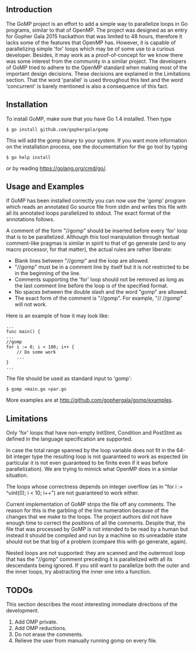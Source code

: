 Introduction
------------
The GoMP project is an effort to add a simple way to
parallelize loops in Go programs, similar to that of OpenMP.
The project was designed as an entry for Gopher Gala 2015 hackathon
that was limited to 48 hours, therefore it lacks some of
the features that OpenMP has. However, it is capable of
parallelizing simple 'for' loops which may be of some use to a
curious developer. Besides, it may work as a proof-of-concept
for we know there was some interest from the community in
a similar project.
The developers of GoMP tried to adhere to the OpenMP
standard when making most of the important design decisions.
These decisions are explained in the Limitations section.
That the word 'parallel' is used throughout this text
and the word 'concurrent' is barely mentioned is also a
consequence of this fact.


Installation
------------
To install GoMP, make sure that you have Go 1.4 installed.
Then type

	$ go install github.com/gophergala/gomp
    
This will add the gomp binary to your system. If
you want more information on the installation process,
see the documentation for the go tool by typing
   
	$ go help install

or by reading https://golang.org/cmd/go/.


Usage and Examples
------------------
If GoMP has been installed correctly you can now use
the 'gomp' program which reads an annotated Go source file
from stdin and writes this file with all its annotated
loops parallelized to stdout. The exact format of the
annotations follows.

A comment of the form "//gomp" should be inserted before 
every 'for' loop that is to be parallelized. Although this 
tool manipulation through textual comment-like pragmas is similar
in spirit to that of go generate (and to any macro processor,
for that matter), the actual rules are rather liberate:
  * Blank lines between "//gomp" and the loop are allowed.
  * "//gomp" must be in a comment line by itself but it
     is not restricted to be in the beginning of the line.
  * Comments supporting the 'for' loop should not be removed
    as long as the last comment line before the loop is of
    the specified format.
  * No spaces between the double slash and the word "gomp"
    are allowed.
  * The exact form of the comment is "//gomp". For example, "// //gomp"
    will not work.


Here is an example of how it may look like:

	...
	func main() {
	...
	//gomp
	for i := 0; i < 100; i++ {
		// Do some work
		...
	}
	...
	

The file should be used as standard input to 'gomp':
	
	$ gomp <main.go >par.go


More examples are at http://github.com/gophergala/gomp/examples.


Limitations
-----------
Only 'for' loops that have non-empty InitStmt, Condition and
PostStmt as defined in the language specification are supported.

In case the total range spanned by the loop variable does
not fit in the 64-bit integer type the resulting loop
is not guaranteed to work as expected (in particular it
is not even guaranteed to be finite even if it was before
parallelization). We are trying to mimick what OpenMP does in
a similar situation.

The loops whose correctness depends on integer overflow
(as in "for i := ^uint(0); i < 10; i++") are not guaranteed
to work either.

Current implementation of GoMP strips the file off any comments.
The reason for this is the garbling of the line numeration because
of the changes that we make to the loops. The project authors
did not have enough time to correct the positions of all the
comments. Despite that, the file that was processed by GoMP
is not intended to be read by a human but instead it should
be compiled and run by a machine so its unreadable state should
not be that big of a problem (compare this with go generate, again).

Nested loops are not supported: they are scanned and the outermost
loop that has the "//gomp" comment preceding it is parallelized
with all its descendants being ignored. If you still want to
parallelize both the outer and the inner loops, try abstracting
the inner one into a function.

TODOs
-----

This section describes the most interesting immediate
directions of the development.

1. Add OMP private.
2. Add OMP reductions.
3. Do not erase the comments.
4. Relieve the user from manually running gomp on every file.
